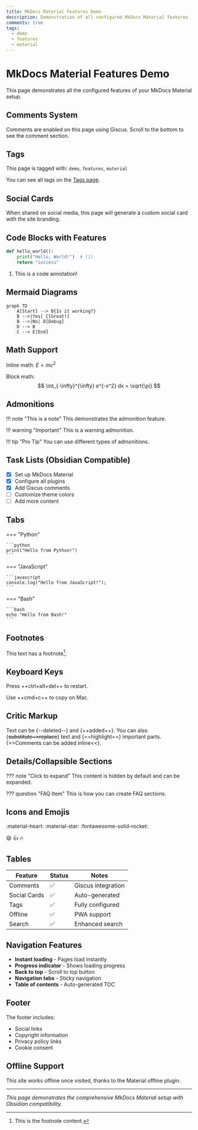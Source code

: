 ```yaml
---
title: MkDocs Material Features Demo
description: Demonstration of all configured MkDocs Material features
comments: true
tags:
  - demo
  - features
  - material
---
```


# MkDocs Material Features Demo

This page demonstrates all the configured features of your MkDocs Material setup.

## Comments System

Comments are enabled on this page using Giscus. Scroll to the bottom to see the comment section.

## Tags

This page is tagged with: `demo`, `features`, `material`

You can see all tags on the [Tags page](tags.md).

## Social Cards

When shared on social media, this page will generate a custom social card with the site branding.

## Code Blocks with Features

```python title="example.py" linenums="1" hl_lines="2 3"
def hello_world():
    print("Hello, World!")  # (1)
    return "success"
```

1. This is a code annotation!

## Mermaid Diagrams

```mermaid
graph TD
    A[Start] --> B{Is it working?}
    B -->|Yes| C[Great!]
    B -->|No| D[Debug]
    D --> B
    C --> E[End]
```

## Math Support

Inline math: $E = mc^2$

Block math:
$$
\int_{-\infty}^{\infty} e^{-x^2} dx = \sqrt{\pi}
$$

## Admonitions

!!! note "This is a note"
    This demonstrates the admonition feature.

!!! warning "Important"
    This is a warning admonition.

!!! tip "Pro Tip"
    You can use different types of admonitions.

## Task Lists (Obsidian Compatible)

- [x] Set up MkDocs Material
- [x] Configure all plugins
- [x] Add Giscus comments
- [ ] Customize theme colors
- [ ] Add more content

## Tabs

=== "Python"

    ```python
    print("Hello from Python!")
    ```

=== "JavaScript"

    ```javascript
    console.log("Hello from JavaScript!");
    ```

=== "Bash"

    ```bash
    echo "Hello from Bash!"
    ```

## Footnotes

This text has a footnote[^1].

[^1]: This is the footnote content.

## Keyboard Keys

Press ++ctrl+alt+del++ to restart.

Use ++cmd+c++ to copy on Mac.

## Critic Markup

Text can be {--deleted--} and {++added++}. You can also {~~substitute~>replace~~} text and {==highlight==} important parts. {>>Comments can be added inline<<}.

## Details/Collapsible Sections

??? note "Click to expand"
    This content is hidden by default and can be expanded.

??? question "FAQ Item"
    This is how you can create FAQ sections.

## Icons and Emojis

:material-heart: :material-star: :fontawesome-solid-rocket:

:smile: :thumbsup: :fire:

## Tables

| Feature | Status | Notes |
|---------|--------|-------|
| Comments | ✅ | Giscus integration |
| Social Cards | ✅ | Auto-generated |
| Tags | ✅ | Fully configured |
| Offline | ✅ | PWA support |
| Search | ✅ | Enhanced search |

## Navigation Features

- **Instant loading** - Pages load instantly
- **Progress indicator** - Shows loading progress
- **Back to top** - Scroll to top button
- **Navigation tabs** - Sticky navigation
- **Table of contents** - Auto-generated TOC

## Footer

The footer includes:
- Social links
- Copyright information
- Privacy policy links
- Cookie consent

## Offline Support

This site works offline once visited, thanks to the Material offline plugin.

---

*This page demonstrates the comprehensive MkDocs Material setup with Obsidian compatibility.*